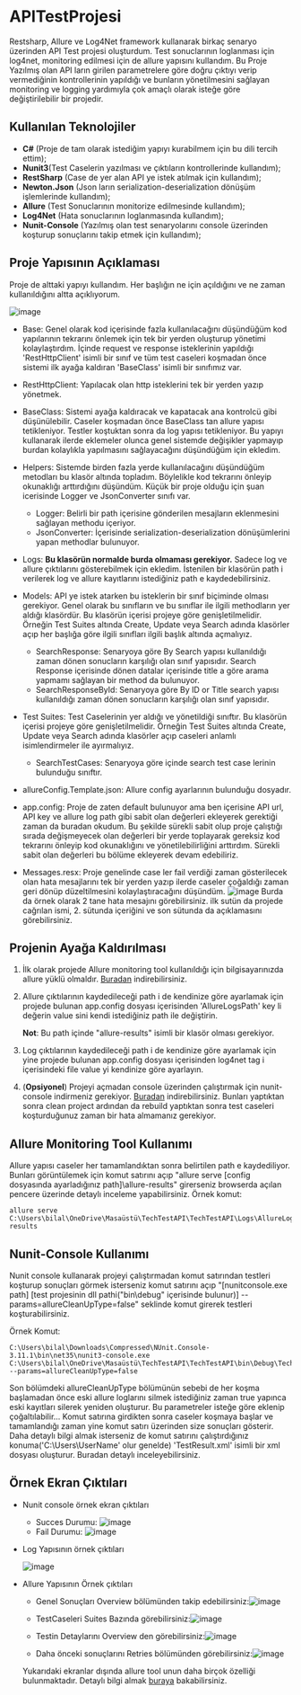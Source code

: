 # APITestProjesi
Restsharp, Allure ve Log4Net framework kullanarak birkaç senaryo üzerinden API Test projesi oluşturdum. Test sonuclarının loglanması için log4net, monitoring edilmesi için de allure yapısını kullandım. Bu Proje Yazılmış olan API ların girilen parametrelere göre doğru çıktıyı verip vermediğinin kontrollerinin yapıldığı ve bunların yönetilmesini sağlayan monitoring ve logging yardımıyla çok amaçlı olarak isteğe göre değiştirilebilir bir projedir.
 ## Kullanılan Teknolojiler
- **C#** (Proje de tam olarak istediğim yapıyı kurabilmem için bu dili tercih ettim);
- **Nunit3**(Test Caselerin yazılması ve çıktıların kontrollerinde kullandım);
- **RestSharp** (Case de yer alan API ye istek atılmak için kullandım);
- **Newton.Json** (Json ların serialization-deserialization dönüşüm işlemlerinde kullandım);
- **Allure** (Test Sonuclarının monitorize edilmesinde kullandım);
- **Log4Net** (Hata sonuclarının loglanmasında kullandım);
- **Nunit-Console** (Yazılmış olan test senaryolarını console üzerinden koşturup sonuçlarını takip etmek için kullandım);


## Proje Yapısının Açıklaması
 Proje de alttaki yapıyı kullandım. Her başlığın ne için açıldığını ve ne zaman kullanıldığını altta açıklıyorum.
 
 ![image](https://user-images.githubusercontent.com/46024317/76700854-b8eb2080-66cc-11ea-8a1d-2bc8fa987853.png)
 
  - Base: Genel olarak kod içerisinde fazla kullanılacağını düşündüğüm kod yapılarının tekrarını önlemek için tek bir yerden oluşturup yönetimi kolaylaştırdım. İçinde request ve response isteklerinin yapıldığı 'RestHttpClient' isimli bir sınıf ve tüm test caseleri koşmadan önce sistemi ilk ayağa kaldıran 'BaseClass' isimli bir sınıfımız var.
- RestHttpClient: Yapılacak olan http isteklerini tek bir yerden yazıp yönetmek.
- BaseClass: Sistemi ayağa kaldıracak ve kapatacak ana kontrolcü gibi düşünülebilir. Caseler koşmadan önce BaseClass tan allure yapısı tetikleniyor. Testler koştuktan sonra da log yapısı tetikleniyor. Bu yapıyı kullanarak ilerde eklemeler olunca genel sistemde değişikler yapmayıp burdan kolaylıkla yapılmasını sağlayacağını düşündüğüm için ekledim.

- Helpers: Sistemde birden fazla yerde kullanılacağını düşündüğüm metodları bu klasör altında topladım. Böylelikle kod tekrarını önleyip okunaklığı arttırdığını düşündüm. Küçük bir proje olduğu için şuan icerisinde Logger ve JsonConverter sınıfı var.
   - Logger: Belirli bir path içerisine gönderilen mesajların eklenmesini sağlayan methodu içeriyor.
   - JsonConverter: İçerisinde serialization-deserialization dönüşümlerini yapan methodlar bulunuyor.
   
- Logs: **Bu klasörün normalde burda olmaması gerekiyor.** Sadece log ve allure çıktılarını gösterebilmek için ekledim. İstenilen bir klasörün path i verilerek log ve allure kayıtlarını istediğiniz path e kaydedebilirsiniz.

- Models: API ye istek atarken bu isteklerin bir sınıf biçiminde olması gerekiyor. Genel olarak bu sınıfların ve bu sınıflar ile ilgili methodların yer aldığı klasördür. Bu klasörün içerisi projeye göre genişletilmelidir. Örneğin Test Suites altında Create, Update veya Search adında klasörler açıp her başlığa göre ilgili sınıfları ilgili başlık altında açmalıyız.
  - SearchResponse: Senaryoya göre  By Search yapısı kullanıldığı zaman dönen sonucların karşılığı olan sınıf yapısıdır. Search Response içerisinde dönen datalar içerisinde title a göre arama yapmamı sağlayan bir method da bulunuyor.
  - SearchResponseById: Senaryoya göre By ID or Title search yapısı kullanıldığı zaman dönen sonucların karşılığı olan sınıf yapısıdır.

- Test Suites: Test Caselerinin yer aldığı ve yönetildiği sınıftır. Bu klasörün içerisi projeye göre genişletilmelidir. Örneğin Test Suites altında Create, Update veya Search adında klasörler açıp caseleri anlamlı isimlendirmeler ile ayırmalıyız.
  - SearchTestCases: Senaryoya göre içinde search test case lerinin bulunduğu sınıftır.
  
- allureConfig.Template.json: Allure config ayarlarının bulunduğu dosyadır.
- app.config: Proje de zaten default bulunuyor ama ben içerisine API url, API key ve allure log path gibi sabit olan değerleri ekleyerek gerektiği zaman da buradan okudum. Bu şekilde sürekli sabit olup proje çalıştığı sırada değişmeyecek olan değerleri bir yerde toplayarak gereksiz kod tekrarını önleyip kod okunaklığını ve yönetilebilirliğini arttırdım. Sürekli sabit olan değerleri bu bölüme ekleyerek devam edebiliriz.

- Messages.resx: Proje genelinde case ler fail verdiği zaman gösterilecek olan hata mesajlarını tek bir yerden yazıp ilerde caseler çoğaldığı zaman geri dönüp düzeltilmesini kolaylaştıracağını düşündüm. 
![image](https://user-images.githubusercontent.com/46024317/76701471-8e03cb00-66d2-11ea-81fb-848fbd445811.png)
Burda da örnek olarak 2 tane hata mesajını görebilirsiniz. ilk sutün da projede cağrılan ismi, 2. sütunda içeriğini ve son sütunda da açıklamasını görebilirsiniz.

## Projenin Ayağa Kaldırılması
1. İlk olarak projede Allure monitoring tool kullanıldığı için bilgisayarınızda allure yüklü olmaldır. [Buradan](https://docs.qameta.io/allure/ "Buradan") indirebilirsiniz.
2. Allure çıktılarının kaydedileceği path i de kendinize göre ayarlamak için projede bulunan app.config dosyası içerisinden 'AllureLogsPath' key li değerin value sini kendi istediğiniz path ile değiştirin.

	**Not**: Bu path içinde "allure-results" isimli bir klasör olması gerekiyor.

3. Log çıktılarının kaydedileceği path i de kendinize göre ayarlamak için yine projede bulunan app.config dosyası içerisinden log4net tag i içerisindeki file value yi kendinize göre ayarlayın.
4. (**Opsiyonel**) Projeyi açmadan console üzerinden çalıştırmak için nunit-console indirmeniz gerekiyor. [Buradan](https://github.com/nunit/nunit-console/releases/tag/v3.11.1 "Buradan") indirebilirsiniz. 
Bunları yaptıktan sonra clean project ardından da rebuild yaptıktan sonra test caseleri koşturduğunuz zaman bir hata almamanız gerekiyor.

## Allure Monitoring Tool Kullanımı
Allure yapısı caseler her tamamlandıktan sonra belirtilen path e kaydediliyor. Bunları görüntülemek için komut satırını açıp "allure serve [config dosyasında ayarladığınız path]\allure-results" girerseniz browserda açılan pencere üzerinde detaylı inceleme yapabilirsiniz.
Örnek komut: 

    allure serve C:\Users\bilal\OneDrive\Masaüstü\TechTestAPI\TechTestAPI\Logs\AllureLogs\allure-results

## Nunit-Console Kullanımı
Nunit console kullanarak projeyi çalıştırmadan komut satırından testleri koşturup sonuçları görmek isterseniz komut satırını açıp "[nunitconsole.exe path] [test projesinin dll pathi("bin\debug" içerisinde bulunur)] --params=allureCleanUpType=false" seklinde komut girerek testleri koşturabilirsiniz.

Örnek Komut: 

    C:\Users\bilal\Downloads\Compressed\NUnit.Console-3.11.1\bin\net35\nunit3-console.exe C:\Users\bilal\OneDrive\Masaüstü\TechTestAPI\TechTestAPI\bin\Debug\TechTestAPI.dll --params=allureCleanUpType=false
Son bölümdeki allureCleanUpType bölümünün sebebi de her koşma başlamadan önce eski allure loglarını silmek istediğiniz zaman true yapınca eski kayıtları silerek yeniden oluşturur.
 Bu parametreler isteğe göre eklenip çoğaltılabilir...
Komut satırına girdikten sonra caseler koşmaya başlar ve tamamlandığı zaman yine komut satırı üzerinden size sonuçları gösterir. Daha detaylı bilgi almak isterseniz de komut satırını çalıştırdığınız konuma('C:\Users\UserName' olur genelde) 'TestResult.xml' isimli bir xml dosyası oluşturur. Buradan detaylı inceleyebilirsiniz.

## Örnek Ekran Çıktıları
 - Nunit console örnek ekran çıktıları
      - Succes Durumu:
	      ![image](https://user-images.githubusercontent.com/46024317/76702582-d8d61080-66db-11ea-80df-042862eba606.png)
	  - Fail Durumu:
	     ![image](https://user-images.githubusercontent.com/46024317/76702636-46823c80-66dc-11ea-87b2-cc212652d33c.png)

- Log Yapısının örnek çıktıları

     ![image](https://user-images.githubusercontent.com/46024317/76702679-b264a500-66dc-11ea-8cbd-d4063cec86de.png)
- Allure Yapısının Örnek çıktıları
     - Genel Sonuçları Overview bölümünden takip edebilirsiniz:![image](https://user-images.githubusercontent.com/46024317/76702731-40d92680-66dd-11ea-8bf9-18066ba6b501.png)
   
     - TestCaseleri Suites Bazında görebilirsiniz:![image](https://user-images.githubusercontent.com/46024317/76702743-58b0aa80-66dd-11ea-8233-c3166e0f9a26.png)  
  
     - Testin Detaylarını Overview den görebilirsiniz:![image](https://user-images.githubusercontent.com/46024317/76702837-25bae680-66de-11ea-98e1-a137a3141b45.png)
  
     - Daha önceki sonuçlarını Retries bölümünden görebilirsiniz:![image](https://user-images.githubusercontent.com/46024317/76702886-77fc0780-66de-11ea-8819-0ac32e7d18cb.png)
  
  Yukarıdaki ekranlar dışında allure tool unun daha birçok özelliği  bulunmaktadır. Detaylı bilgi almak [buraya](https://docs.qameta.io/allure/#_report_structure "burdan") bakabilirsiniz.

